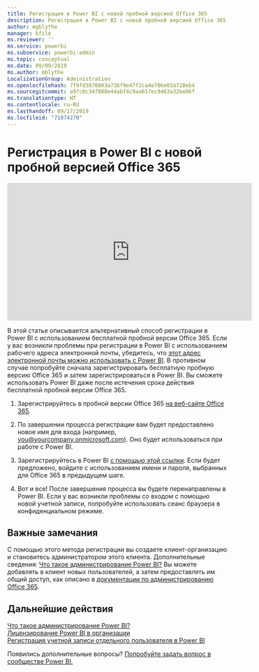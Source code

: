 ```yaml
---
title: Регистрация в Power BI с новой пробной версией Office 365
description: Регистрация в Power BI с новой пробной версией Office 365
author: mgblythe
manager: kfile
ms.reviewer: ''
ms.service: powerbi
ms.subservice: powerbi-admin
ms.topic: conceptual
ms.date: 09/09/2019
ms.author: mblythe
LocalizationGroup: Administration
ms.openlocfilehash: 7f9fd3870803a73bf9e47f2ca4e706e03a728eb4
ms.sourcegitcommit: a97c0c34f888e44abf4c9aa657ec9463a32be06f
ms.translationtype: HT
ms.contentlocale: ru-RU
ms.lasthandoff: 09/17/2019
ms.locfileid: "71074270"
---
```

# <a name="signing-up-for-power-bi-with-a-new-office-365-trial"></a>Регистрация в Power BI с новой пробной версией Office 365

<iframe width="560" height="315" src="https://www.youtube.com/embed/gbSuFST-Nx4?showinfo=0" frameborder="0" allowfullscreen></iframe>

В этой статье описывается альтернативный способ регистрации в Power BI с использованием бесплатной пробной версии Office 365. Если у вас возникли проблемы при регистрации в Power BI с использованием рабочего адреса электронной почты, убедитесь, что [этот адрес электронной почты можно использовать с Power BI](service-self-service-signup-for-power-bi.md#supported-email-addresses). В противном случае попробуйте сначала зарегистрировать бесплатную пробную версию Office 365 и затем зарегистрироваться в Power BI. Вы сможете использовать Power BI даже после истечения срока действия бесплатной пробной версии Office 365.

1. Зарегистрируйтесь в пробной версии Office 365 [на веб-сайте Office 365](https://go.microsoft.com/fwlink/p/?LinkID=403802).

1. По завершении процесса регистрации вам будет предоставлено новое имя для входа (например, you@yourcompany.onmicrosoft.com). Оно будет использоваться при работе с Power BI.

1. Зарегистрируйтесь в Power BI [с помощью этой ссылки](https://app.powerbi.com/signupredirect?pbi_source=web). Если будет предложено, войдите с использованием имени и пароля, выбранных для Office 365 в предыдущем шаге.

1. Вот и все! После завершения процесса вы будете перенаправлены в Power BI. Если у вас возникли проблемы со входом с помощью новой учетной записи, попробуйте использовать сеанс браузера в конфиденциальном режиме.

## <a name="important-considerations"></a>Важные замечания

С помощью этого метода регистрации вы создаете клиент-организацию и становитесь администратором этого клиента. Дополнительные сведения: [Что такое администрирование Power BI?](service-admin-administering-power-bi-in-your-organization.md) Вы можете добавлять в клиент новых пользователей, а затем предоставлять им общий доступ, как описано в [документации по администрированию Office 365](https://support.office.com/en-sg/article/Add-users-individually-to-Office-365---Admin-Help-1970f7d6-03b5-442f-b385-5880b9c256ec).

## <a name="next-steps"></a>Дальнейшие действия

[Что такое администрирование Power BI?](service-admin-administering-power-bi-in-your-organization.md)  
[Лицензирование Power BI в организации](service-admin-licensing-organization.md)  
[Регистрация учетной записи отдельного пользователя в Power BI](service-self-service-signup-for-power-bi.md)

Появились дополнительные вопросы? [Попробуйте задать вопрос в сообществе Power BI.](http://community.powerbi.com/)